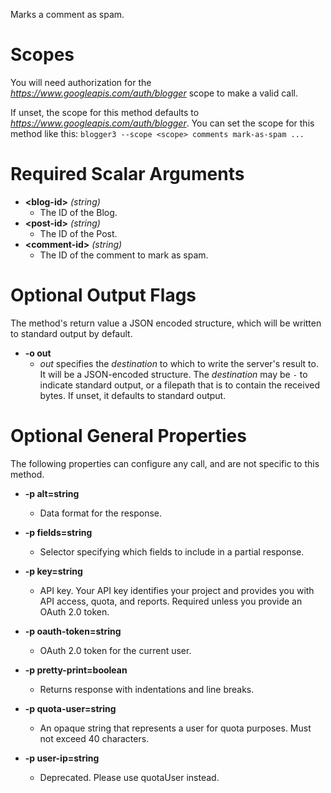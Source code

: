 Marks a comment as spam.
# Scopes

You will need authorization for the *https://www.googleapis.com/auth/blogger* scope to make a valid call.

If unset, the scope for this method defaults to *https://www.googleapis.com/auth/blogger*.
You can set the scope for this method like this: `blogger3 --scope <scope> comments mark-as-spam ...`
# Required Scalar Arguments
* **&lt;blog-id&gt;** *(string)*
    - The ID of the Blog.
* **&lt;post-id&gt;** *(string)*
    - The ID of the Post.
* **&lt;comment-id&gt;** *(string)*
    - The ID of the comment to mark as spam.

# Optional Output Flags

The method's return value a JSON encoded structure, which will be written to standard output by default.

* **-o out**
    - *out* specifies the *destination* to which to write the server's result to.
      It will be a JSON-encoded structure.
      The *destination* may be `-` to indicate standard output, or a filepath that is to contain the received bytes.
      If unset, it defaults to standard output.
# Optional General Properties

The following properties can configure any call, and are not specific to this method.

* **-p alt=string**
    - Data format for the response.

* **-p fields=string**
    - Selector specifying which fields to include in a partial response.

* **-p key=string**
    - API key. Your API key identifies your project and provides you with API access, quota, and reports. Required unless you provide an OAuth 2.0 token.

* **-p oauth-token=string**
    - OAuth 2.0 token for the current user.

* **-p pretty-print=boolean**
    - Returns response with indentations and line breaks.

* **-p quota-user=string**
    - An opaque string that represents a user for quota purposes. Must not exceed 40 characters.

* **-p user-ip=string**
    - Deprecated. Please use quotaUser instead.
